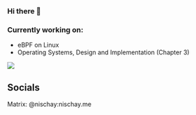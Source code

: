 ### Hi there 👋
### Currently working on:
- eBPF on Linux
- Operating Systems, Design and Implementation (Chapter 3)

![](https://img.userbars.be/userbars/8/42106.gif)

## Socials
Matrix: @nischay:nischay.me

<!--
**hegdenischay/hegdenischay** is a ✨ _special_ ✨ repository because its `README.md` (this file) appears on your GitHub profile.

Here are some ideas to get you started:

- 🔭 I’m currently working on ...
- 🌱 I’m currently learning ...
- 👯 I’m looking to collaborate on ...
- 🤔 I’m looking for help with ...
- 💬 Ask me about ...
- 📫 How to reach me: ...
- 😄 Pronouns: ...
- ⚡ Fun fact: ...
-->

